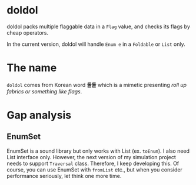 doldol
====

doldol packs multiple flaggable data in a `Flag` value,
and checks its flags by cheap operators.

In the current version, doldol will handle `Enum e` in a `Foldable` or `List` only.

# The name

`doldol` comes from Korean word **돌돌** which is a mimetic presenting *roll up fabrics or something like flags*.

# Gap analysis

## EnumSet

EnumSet is a sound library but only works with List (ex. `toEnum`).
I also need List interface only. However, the next version of my simulation project needs to support `Traversal` class. Therefore, I keep developing this.
Of course, you can use EnumSet with `fromList` etc., but when you consider performance seriously, let think one more time.
